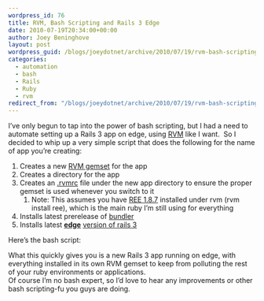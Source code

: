 ```yaml
---
wordpress_id: 76
title: RVM, Bash Scripting and Rails 3 Edge
date: 2010-07-19T20:34:00+00:00
author: Joey Beninghove
layout: post
wordpress_guid: /blogs/joeydotnet/archive/2010/07/19/rvm-bash-scripting-and-rails-3-edge.aspx
categories:
  - automation
  - bash
  - Rails
  - Ruby
  - rvm
redirect_from: "/blogs/joeydotnet/archive/2010/07/19/rvm-bash-scripting-and-rails-3-edge.aspx/"
---
```

I&#8217;ve only begun to tap into the power of bash scripting, but I had a need to automate setting up a Rails 3 app on edge, using [RVM](http://rvm.beginrescueend.com/) like I want. &nbsp;So I decided to whip up a very simple script that does the following for the name of app you&#8217;re creating:

  1. Creates a new [RVM gemset](http://rvm.beginrescueend.com/gemsets/basics/) for the app
  2. Creates a directory for the app
  3. Creates an [.rvmrc](http://rvm.beginrescueend.com/workflow/rvmrc/) file under the new app directory to ensure the proper gemset is used whenever you switch to it 
      1. Note: This assumes you have [REE 1.8.7](http://www.rubyenterpriseedition.com/) installed under rvm (rvm install ree), which is the main ruby I&#8217;m still using for everything
  4. Installs latest prerelease of [bundler](https://github.com/carlhuda/bundler)
  5. Installs latest **[edge](https://github.com/rails/rails)** [version of rails 3](https://github.com/rails/rails)

<div>
  Here&#8217;s the bash script:
</div></p> 

<div>
  What this quickly gives you is a new Rails 3 app running on edge, with everything installed in its own RVM gemset to keep from polluting the rest of your ruby environments or applications.
</div>

<div>
</div>

<div>
  Of course I&#8217;m no bash expert, so I&#8217;d love to hear any improvements or other bash scripting-fu you guys are doing.
</div>

&nbsp;